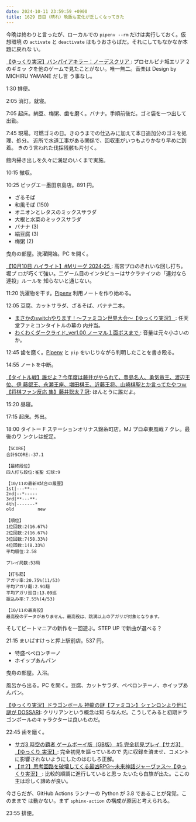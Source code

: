```yaml
---
date: 2024-10-11 23:59:59 +0900
title: 1629 日目（晴れ）晩飯も変化が乏しくなってきた
---
```


今晩は終わりと言ったが、ローカルでの `pipenv --rm` だけは実行しておく。仮想環境
の `activate` と `deactivate` はもうおさらばだ。それにしてもなかなか本題に戻れな
い。

[【ゆっくり実況】バンパイアキラー：ノーデスクリア
](https://www.youtube.com/watch?v=9xozt0lghOg): プロセルピナ城エリア 2 のギミッ
クを他のゲームで見たことがない。唯一無二。音楽は Design by MICHIRU YAMANE だし言
う事なし。

1:30 排便。

2:05 消灯。就寝。

7:05 起床。納豆、梅粥、歯を磨く。バナナ。手順前後だ。ゴミ袋を一つ出して出勤。

7:45 現場。可燃ゴミの日。きのうまでの仕込みに加えて本日追加分のゴミを処理、処分。
近所で水道工事がある関係で、回収車がいつもよりかなり早めに到着。
きのう言われた伐採残骸も片付く。

館内掃き出しを久々に満足のいくまで実施。

10:15 撤収。

10:25 ビッグエー墨田京島店。891 円。

* ざるそば
* 和風そば (150)
* オニオンとレタスのミックスサラダ
* 大根と水菜のミックスサラダ
* バナナ (3)
* 絹豆腐 (3)
* 梅粥 (2)

曳舟の部屋。洗濯開始。PC を開く。

[【10月10日 ハイライト】#Mリーグ 2024-25
](https://www.youtube.com/watch?v=2axYtFujmCw): 高宮プロのきれいな回し打ち。堀プ
ロが巧くて強い。二ゲーム目のインタビューはサクラナイツの「連対なら連投」ルールを
知らないと通じない。

11:20 洗濯物を干す。[Pipenv] 利用ノートを作り始める。

12:05 豆腐、カットサラダ、ざるそば、バナナ二本。

* [まさかのswitchやります！～ファミコン世界大会～【ゆっくり実況】
  ](https://www.youtube.com/watch?v=NDDjLvlI-jQ): 任天堂ファミコンタイトルの幕の
  内弁当。
* [わくわくダークライド_ver1.00 ノーマル１面ボスまで
  ](https://www.youtube.com/watch?v=_EEN9IGFEpU): 音量は元々小さいのか。

12:45 歯を磨く。[Pipenv] と `pip` をいじりながら判明したことを書き殴る。

14:55 ノートを中断。

[【タイトル戦】誰だよ？今年度は藤井がやられて、豊島名人、勇気竜王、渡辺王位、伊
藤叡王、永瀬王座、増田棋王、近藤王将、山崎棋聖とか言ってたやつｗ【将棋ファン反応
集】藤井聡太７冠](https://www.youtube.com/watch?v=uainiSKdIos): ほんとうに誰だよ。

15:20 昼寝。

17:15 起床。外出。

18:00 タイトー F ステーションオリナス錦糸町店。MJ プロ卓東風戦 7 クレ。最後のワ
ンクレは蛇足。

```text
【SCORE】
合計SCORE:-37.1

【最終段位】
四人打ち段位:雀聖 幻球:9

【10/11の最新8試合の履歴】
1st|---**---
2nd|--*-----
3rd|**---**-
4th|-------*
old         new

【順位】
1位回数:2(16.67%)
2位回数:2(16.67%)
3位回数:7(58.33%)
4位回数:1(8.33%)
平均順位:2.58

プレイ局数:53局

【打ち筋】
アガリ率:20.75%(11/53)
平均アガリ翻:2.91翻
平均アガリ巡目:13.09巡
振込み率:7.55%(4/53)

【10/11の最高役】
最高役のデータがありません。最高役は、跳満以上のアガリが対象となります。
```

そしてビートマニアの新作を一回遊ぶ。STEP UP で新曲が選べる？

21:15 まいばすけっと押上駅前店。537 円。

* 特盛ペペロンチーノ
* ホイップあんパン

曳舟の部屋。入浴。

風呂から出る。PC を開く。豆腐、カットサラダ、ペペロンチーノ、ホイップあんパン。

[【ゆっくり実況】ドラゴンボール 神龍の謎【ファミコン】シェンロンより他に謎が
DOSSARI](https://www.youtube.com/watch?v=8sFADr1IWFc): クリリアンという概念は知
らなんだ。こうしてみると初期ドラゴンボールのキャラクターは良いものだ。

22:45 歯を磨く。

* [サガ3 時空の覇者 ゲームボーイ版（GB版） #5 完全初見プレイ【サガ3】【ゆっくり
  実況】](https://www.youtube.com/watch?v=uK8oMG1ip2E): 完全初見を謳っているので
  先に収録を済ませ、コメントに影響されないようにしたのはむしろ正解。
* [【＃2】思考回路を破壊してくる最凶RPG～未来神話ジャーヴァス～【ゆっくり実況】
  ](https://www.youtube.com/watch?v=SVZTL7x7Dxw): 比較的順調に進行していると思っ
  たいたら白旗が出た。ここの主は珍しく諦めが良い。

今さらだが、GitHub Actions ランナーの Python が 3.8 であることが発覚。このままで
は動かない。まず `sphinx-action` の構成が原因と考えられる。

23:55 排便。

[pipenv]: https://pipenv.pypa.io/en/stable/
